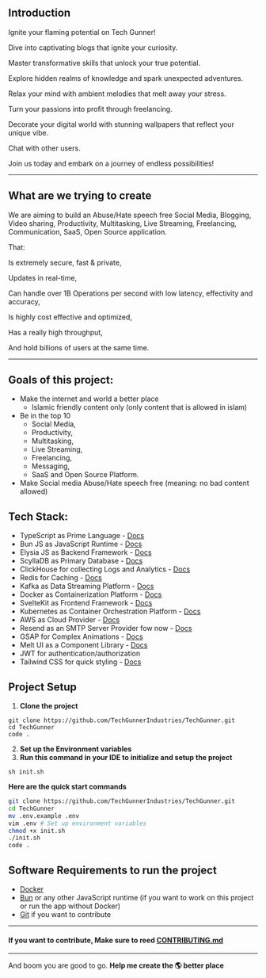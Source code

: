 ## Introduction

Ignite your flaming potential on Tech Gunner!

Dive into captivating blogs that ignite your curiosity.

Master transformative skills that unlock your true potential.

Explore hidden realms of knowledge and spark unexpected adventures.

Relax your mind with ambient melodies that melt away your stress.

Turn your passions into profit through freelancing.

Decorate your digital world with stunning wallpapers that reflect your unique vibe.

Chat with other users.

Join us today and embark on a journey of endless possibilities!

---

## What are we trying to create

We are aiming to build an Abuse/Hate speech free Social Media, Blogging, Video sharing, Productivity, Multitasking, Live Streaming, Freelancing, Communication, SaaS, Open Source application.

That:

Is extremely secure, fast & private,

Updates in real-time,

Can handle over 1B Operations per second with low latency, effectivity and accuracy,

Is highly cost effective and optimized,

Has a really high throughput,

And hold billions of users at the same time.

---

## Goals of this project:

- Make the internet and world a better place
  - Islamic friendly content only (only content that is allowed in islam)
- Be in the top 10
  - Social Media,
  - Productivity,
  - Multitasking,
  - Live Streaming,
  - Freelancing,
  - Messaging,
  - SaaS and Open Source Platform.
- Make Social media Abuse/Hate speech free (meaning: no bad content allowed)

## Tech Stack:

- TypeScript as Prime Language - [Docs](https://typescriptlang.org/docs/)
- Bun JS as JavaScript Runtime - [Docs](https://bun.sh/docs)
- Elysia JS as Backend Framework - [Docs](https://elysiajs.com/introduction.html)
- ScyllaDB as Primary Database - [Docs](https://university.scylladb.com/)
- ClickHouse for collecting Logs and Analytics - [Docs](https://clickhouse.com/docs/)
- Redis for Caching - [Docs](https://redis.io/docs/latest/)
- Kafka as Data Streaming Platform - [Docs](https://kafka.js.org/docs/introduction)
- Docker as Containerization Platform - [Docs](https://docs.docker.com/)
- SvelteKit as Frontend Framework - [Docs](https://kit.svelte.dev/docs/introduction)
- Kubernetes as Container Orchestration Platform - [Docs](https://kubernetes.io/docs/)
- AWS as Cloud Provider - [Docs](https://docs.aws.amazon.com/sdk-for-javascript/v3/developer-guide/javascript_code_examples_categorized.html)
- Resend as an SMTP Server Provider fow now - [Docs](https://resend.com/docs)
- GSAP for Complex Animations - [Docs](https://gsap.com/docs/v3/)
- Melt UI as a Component Library - [Docs](https://melt-ui.com/docs/)
- JWT for authentication/authorization
- Tailwind CSS for quick styling - [Docs](https://tailwindcss.com/docs)

## Project Setup

1. **Clone the project**

```shell
git clone https://github.com/TechGunnerIndustries/TechGunner.git
cd TechGunner
code .
```

2. **Set up the Environment variables**
3. **Run this command in your IDE to initialize and setup the project**

`sh init.sh`

**Here are the quick start commands**

```bash
git clone https://github.com/TechGunnerIndustries/TechGunner.git
cd TechGunner
mv .env.example .env
vim .env # Set up environment variables
chmod +x init.sh
./init.sh
code .
```

## Software Requirements to run the project

- [Docker](https://docker.com/products/docker-desktop/)
- [Bun](https://bun.sh) or any other JavaScript runtime (if you want to work on this project or run the app without Docker)
- [Git](https://git-scm.com/downloads) if you want to contribute

---

#### **If you want to contribute, Make sure to reed [CONTRIBUTING.md](CONTRIBUTING.md)**

---

And boom you are good to go. **Help me create the 🌎 better place**
